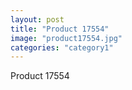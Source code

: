 ```yaml
---
layout: post
title: "Product 17554"
image: "product17554.jpg"
categories: "category1"
---
```

Product 17554
